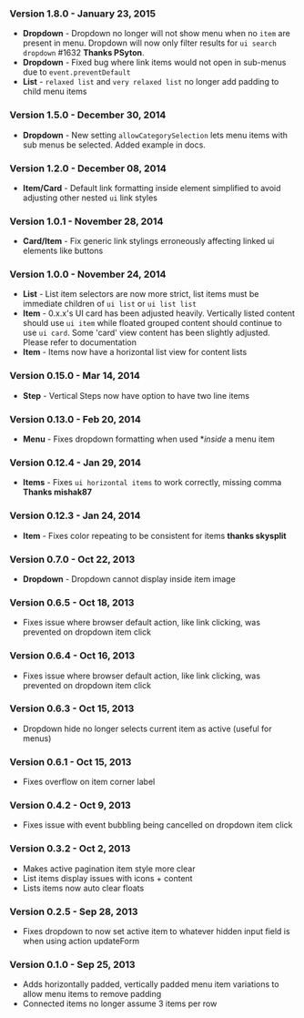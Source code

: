 ### Version 1.8.0 - January 23, 2015

- **Dropdown** - Dropdown no longer will not show menu when no `item` are present in menu. Dropdown will now only filter results for `ui search dropdown` #1632 **Thanks PSyton**.
- **Dropdown** - Fixed bug where link items would not open in sub-menus due to `event.preventDefault`
- **List** - `relaxed list` and `very relaxed list` no longer add padding to child menu items

### Version 1.5.0 - December 30, 2014

- **Dropdown** - New setting ``allowCategorySelection`` lets menu items with sub menus be selected. Added example in docs.

### Version 1.2.0 - December 08, 2014

- **Item/Card** - Default link formatting inside element simplified to avoid adjusting other nested ``ui`` link styles

### Version 1.0.1 - November 28, 2014

- **Card/Item** - Fix generic link stylings erroneously affecting linked ui elements like buttons

### Version 1.0.0 - November 24, 2014

- **List** - List item selectors are now more strict, list items must be immediate children of ``ui list`` or ``ui list list``
- **Item** - 0.x.x's UI card has been adjusted heavily. Vertically listed content should use ``ui item`` while floated grouped content should continue to use ``ui card``. Some 'card' view content has been slightly adjusted. Please refer to documentation
- **Item** - Items now have a horizontal list view for content lists

### Version 0.15.0 - Mar 14, 2014

- **Step** - Vertical Steps now have option to have two line items

### Version 0.13.0 - Feb 20, 2014

- **Menu** - Fixes dropdown formatting when used **inside* a menu item

### Version 0.12.4 - Jan 29, 2014

- **Items** - Fixes ``ui horizontal items`` to work correctly, missing comma **Thanks mishak87**

### Version 0.12.3 - Jan 24, 2014

- **Item** - Fixes color repeating to be consistent for items **thanks skysplit**

### Version 0.7.0 - Oct 22, 2013

- **Dropdown** - Dropdown cannot display inside item image

### Version 0.6.5 - Oct 18, 2013

- Fixes issue where browser default action, like link clicking, was prevented on dropdown item click

### Version 0.6.4 - Oct 16, 2013

- Fixes issue where browser default action, like link clicking, was prevented on dropdown item click

### Version 0.6.3 - Oct 15, 2013

- Dropdown hide no longer selects current item as active (useful for menus)

### Version 0.6.1 - Oct 15, 2013

- Fixes overflow on item corner label

### Version 0.4.2 - Oct 9, 2013

- Fixes issue with event bubbling being cancelled on dropdown item click

### Version 0.3.2 - Oct 2, 2013

- Makes active pagination item style more clear
- List items display issues with icons + content
- Lists items now auto clear floats

### Version 0.2.5 - Sep 28, 2013

- Fixes dropdown to now set active item to whatever hidden input field is when using action updateForm

### Version 0.1.0 - Sep 25, 2013

- Adds horizontally padded, vertically padded menu item variations to allow menu items to remove padding
- Connected items no longer assume 3 items per row